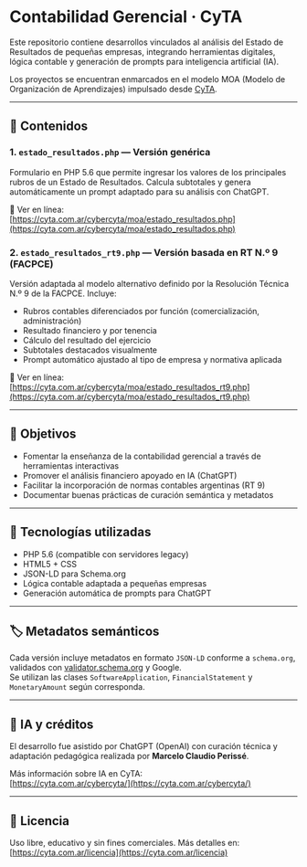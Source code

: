 # Contabilidad Gerencial · CyTA

Este repositorio contiene desarrollos vinculados al análisis del Estado de Resultados de pequeñas empresas, integrando herramientas digitales, lógica contable y generación de prompts para inteligencia artificial (IA).

Los proyectos se encuentran enmarcados en el modelo MOA (Modelo de Organización de Aprendizajes) impulsado desde [CyTA](https://cyta.com.ar).

---

## 🧩 Contenidos

### 1. `estado_resultados.php` — Versión genérica
Formulario en PHP 5.6 que permite ingresar los valores de los principales rubros de un Estado de Resultados. Calcula subtotales y genera automáticamente un prompt adaptado para su análisis con ChatGPT.

🔗 Ver en línea:  
[https://cyta.com.ar/cybercyta/moa/estado_resultados.php](https://cyta.com.ar/cybercyta/moa/estado_resultados.php)

### 2. `estado_resultados_rt9.php` — Versión basada en RT N.º 9 (FACPCE)
Versión adaptada al modelo alternativo definido por la Resolución Técnica N.º 9 de la FACPCE. Incluye:

- Rubros contables diferenciados por función (comercialización, administración)
- Resultado financiero y por tenencia
- Cálculo del resultado del ejercicio
- Subtotales destacados visualmente
- Prompt automático ajustado al tipo de empresa y normativa aplicada

🔗 Ver en línea:  
[https://cyta.com.ar/cybercyta/moa/estado_resultados_rt9.php](https://cyta.com.ar/cybercyta/moa/estado_resultados_rt9.php)

---

## 🎯 Objetivos

- Fomentar la enseñanza de la contabilidad gerencial a través de herramientas interactivas
- Promover el análisis financiero apoyado en IA (ChatGPT)
- Facilitar la incorporación de normas contables argentinas (RT 9)
- Documentar buenas prácticas de curación semántica y metadatos

---

## 🧠 Tecnologías utilizadas

- PHP 5.6 (compatible con servidores legacy)
- HTML5 + CSS
- JSON-LD para Schema.org
- Lógica contable adaptada a pequeñas empresas
- Generación automática de prompts para ChatGPT

---

## 🏷️ Metadatos semánticos

Cada versión incluye metadatos en formato `JSON-LD` conforme a `schema.org`, validados con [validator.schema.org](https://validator.schema.org) y Google.  
Se utilizan las clases `SoftwareApplication`, `FinancialStatement` y `MonetaryAmount` según corresponda.

---

## 🤖 IA y créditos

El desarrollo fue asistido por ChatGPT (OpenAI) con curación técnica y adaptación pedagógica realizada por **Marcelo Claudio Perissé**.

Más información sobre IA en CyTA:  
[https://cyta.com.ar/cybercyta/](https://cyta.com.ar/cybercyta/)

---

## 📄 Licencia

Uso libre, educativo y sin fines comerciales. Más detalles en:  
[https://cyta.com.ar/licencia](https://cyta.com.ar/licencia)

